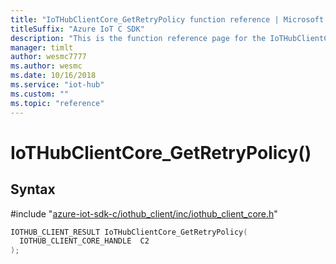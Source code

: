 ```yaml
---                             
title: "IoTHubClientCore_GetRetryPolicy function reference | Microsoft Docs" 
titleSuffix: "Azure IoT C SDK"            
description: "This is the function reference page for the IoTHubClientCore_GetRetryPolicy() function in the Azure IoT C SDK. This SDK is used with Azure IoT Hub and Azure IoT Hub Device Provisioning Service"            
manager: timlt                 
author: wesmc7777              
ms.author: wesmc               
ms.date: 10/16/2018                    
ms.service: "iot-hub"             
ms.custom: ""                
ms.topic: "reference"        
---                            
```


# IoTHubClientCore_GetRetryPolicy()

## Syntax

\#include "[azure-iot-sdk-c/iothub_client/inc/iothub_client_core.h](../iothub-client-core-h.md)"  
```C
IOTHUB_CLIENT_RESULT IoTHubClientCore_GetRetryPolicy(
  IOTHUB_CLIENT_CORE_HANDLE  C2
);
```

